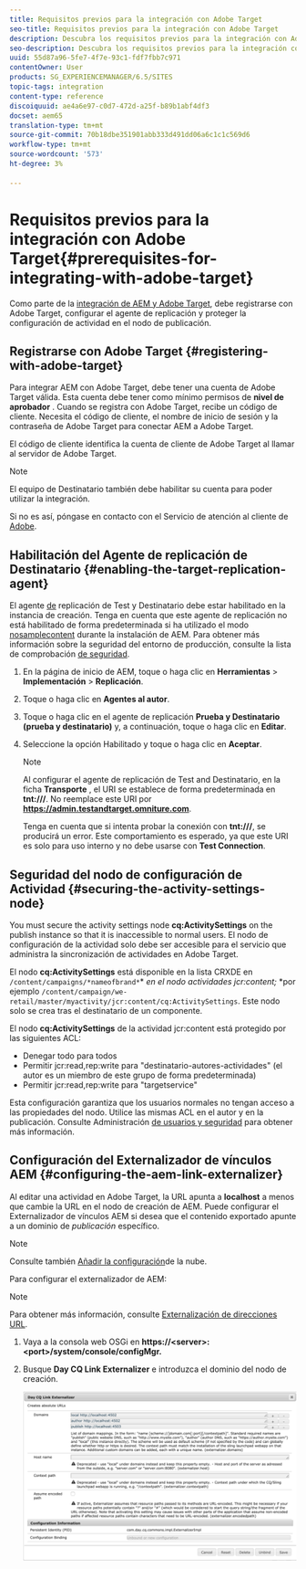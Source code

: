 ```yaml
---
title: Requisitos previos para la integración con Adobe Target
seo-title: Requisitos previos para la integración con Adobe Target
description: Descubra los requisitos previos para la integración con Adobe Target.
seo-description: Descubra los requisitos previos para la integración con Adobe Target.
uuid: 55d87a96-5fe7-4f7e-93c1-fdf7fbb7c971
contentOwner: User
products: SG_EXPERIENCEMANAGER/6.5/SITES
topic-tags: integration
content-type: reference
discoiquuid: ae4a6e97-c0d7-472d-a25f-b89b1abf4df3
docset: aem65
translation-type: tm+mt
source-git-commit: 70b18dbe351901abb333d491dd06a6c1c1c569d6
workflow-type: tm+mt
source-wordcount: '573'
ht-degree: 3%

---
```



# Requisitos previos para la integración con Adobe Target{#prerequisites-for-integrating-with-adobe-target}

Como parte de la [integración de AEM y Adobe Target](/help/sites-administering/target.md), debe registrarse con Adobe Target, configurar el agente de replicación y proteger la configuración de actividad en el nodo de publicación.

## Registrarse con Adobe Target {#registering-with-adobe-target}

Para integrar AEM con Adobe Target, debe tener una cuenta de Adobe Target válida. Esta cuenta debe tener como mínimo permisos de **nivel de aprobador** . Cuando se registra con Adobe Target, recibe un código de cliente. Necesita el código de cliente, el nombre de inicio de sesión y la contraseña de Adobe Target para conectar AEM a Adobe Target.

El código de cliente identifica la cuenta de cliente de Adobe Target al llamar al servidor de Adobe Target.

>[!NOTE]
>
>El equipo de Destinatario también debe habilitar su cuenta para poder utilizar la integración.
>
>Si no es así, póngase en contacto con el Servicio de atención al cliente de [Adobe](https://docs.adobe.com/content/help/en/target/using/cmp-resources-and-contact-information.html).

## Habilitación del Agente de replicación de Destinatario {#enabling-the-target-replication-agent}

El agente [de](/help/sites-deploying/replication.md) replicación de Test y Destinatario debe estar habilitado en la instancia de creación. Tenga en cuenta que este agente de replicación no está habilitado de forma predeterminada si ha utilizado el modo [nosamplecontent](/help/sites-deploying/configure-runmodes.md#using-samplecontent-and-nosamplecontent) durante la instalación de AEM. Para obtener más información sobre la seguridad del entorno de producción, consulte la lista de comprobación [de seguridad](/help/sites-administering/security-checklist.md).

1. En la página de inicio de AEM, toque o haga clic en **Herramientas** > **Implementación** > **Replicación**.
1. Toque o haga clic en **Agentes al autor**.
1. Toque o haga clic en el agente de replicación **Prueba y Destinatario (prueba y destinatario)** y, a continuación, toque o haga clic en **Editar**.
1. Seleccione la opción Habilitado y toque o haga clic en **Aceptar**.

   >[!NOTE]
   >
   >Al configurar el agente de replicación de Test and Destinatario, en la ficha **Transporte** , el URI se establece de forma predeterminada en **tnt:///**. No reemplace este URI por **https://admin.testandtarget.omniture.com**.
   >
   >Tenga en cuenta que si intenta probar la conexión con **tnt:///**, se producirá un error. Este comportamiento es esperado, ya que este URI es solo para uso interno y no debe usarse con **Test Connection**.

## Seguridad del nodo de configuración de Actividad {#securing-the-activity-settings-node}

You must secure the activity settings node **cq:ActivitySettings** on the publish instance so that it is inaccessible to normal users. El nodo de configuración de la actividad solo debe ser accesible para el servicio que administra la sincronización de actividades en Adobe Target.

El nodo **cq:ActivitySettings** está disponible en la lista CRXDE en `/content/campaigns/*nameofbrand*`* *en el nodo actividades jcr:content;* *por ejemplo `/content/campaign/we-retail/master/myactivity/jcr:content/cq:ActivitySettings`. Este nodo solo se crea tras el destinatario de un componente.

El nodo **cq:ActivitySettings** de la actividad jcr:content está protegido por las siguientes ACL:

* Denegar todo para todos
* Permitir jcr:read,rep:write para &quot;destinatario-autores-actividades&quot; (el autor es un miembro de este grupo de forma predeterminada)
* Permitir jcr:read,rep:write para &quot;targetservice&quot;

Esta configuración garantiza que los usuarios normales no tengan acceso a las propiedades del nodo. Utilice las mismas ACL en el autor y en la publicación. Consulte Administración [de usuarios y seguridad](/help/sites-administering/security.md) para obtener más información.

## Configuración del Externalizador de vínculos AEM {#configuring-the-aem-link-externalizer}

Al editar una actividad en Adobe Target, la URL apunta a **localhost** a menos que cambie la URL en el nodo de creación de AEM. Puede configurar el Externalizador de vínculos AEM si desea que el contenido exportado apunte a un dominio de *publicación* específico.

>[!NOTE]
>
>Consulte también [Añadir la configuración](/help/sites-administering/experience-fragments-target.md#add-the-cloud-configuration)de la nube.

Para configurar el externalizador de AEM:

>[!NOTE]
>
>Para obtener más información, consulte [Externalización de direcciones URL](/help/sites-developing/externalizer.md).

1. Vaya a la consola web OSGi en **https://&lt;server>:&lt;port>/system/console/configMgr.**
1. Busque **Day CQ Link Externalizer** e introduzca el dominio del nodo de creación.

   ![chlimage_1-120](assets/aem-externalizer-01.png)

